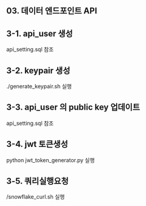## 03. 데이터 엔드포인트 API

## 3-1. api_user 생성 
api_setting.sql 참조

## 3-2. keypair 생성
./generate_keypair.sh 실행

## 3-3. api_user 의 public key 업데이트 
api_setting.sql 참조

## 3-4. jwt 토큰생성
python jwt_token_generator.py 실행

## 3-5. 쿼리실행요청
/snowflake_curl.sh 실행
